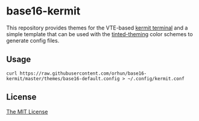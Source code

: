 # base16-kermit

This repository provides themes for the VTE-based [kermit terminal](https://github.com/orhun/kermit) and a simple template that can be used with the [tinted-theming](https://github.com/tinted-theming/home) color schemes to
generate config files.

## Usage

```
curl https://raw.githubusercontent.com/orhun/base16-kermit/master/themes/base16-default.config > ~/.config/kermit.conf
```

## License

[The MIT License](https://opensource.org/licenses/MIT)
